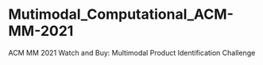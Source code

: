 # Mutimodal_Computational_ACM-MM-2021
ACM MM 2021 Watch and Buy: Multimodal Product Identification Challenge
